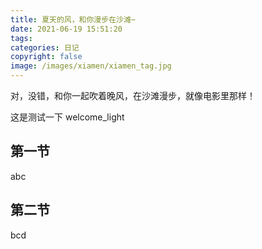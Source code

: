```yaml
---
title: 夏天的风，和你漫步在沙滩~  
date: 2021-06-19 15:51:20
tags:
categories: 日记
copyright: false
image: /images/xiamen/xiamen_tag.jpg
---
```

对，没错，和你一起吹着晚风，在沙滩漫步，就像电影里那样！
<!--more-->
这是测试一下
welcome_light
## 第一节
abc

## 第二节

bcd